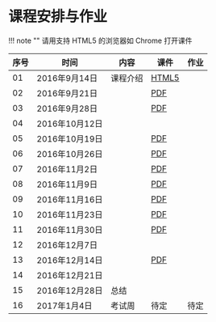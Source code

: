 课程安排与作业
=============

!!! note ""
    请用支持 HTML5 的浏览器如 Chrome 打开课件


序号 | 时间  |  内容 | 课件  | 作业
-- | --- | ---------- | -- | ----
01 | 2016年9月14日 | 课程介绍 | [HTML5](01.intro/index.html) |
02 | 2016年9月21日 |  |  [PDF](slides/chap02.pdf) |
03 | 2016年9月28日 |  |  [PDF](slides/chap03.pdf) |
04 | 2016年10月12日 |  |  |
05 | 2016年10月19日 |  | [PDF](slides/chap04.pdf) |
06 | 2016年10月26日 |  |[PDF](slides/mid-intro.pdf) |
07 | 2016年11月2日 |  | [PDF](slides/chap05.pdf) | 
08 | 2016年11月9日 |  | [PDF](slides/chap06.pdf) | 
09 | 2016年11月16日 |  | [PDF](slides/chap07.pdf)  |
10 | 2016年11月23日 |  | [PDF](slides/chap08.pdf)  | 
11 | 2016年11月30日 |  | [PDF](slides/dp00.pdf)  |
12 | 2016年12月7日 |  |  |
13 | 2016年12月14日 |  | [PDF](slides/dp02.pdf)  |
14 | 2016年12月21日 |  |  |
15 | 2016年12月28日 | 总结 |  |
16 | 2017年1月4日 | 考试周  | 待定  | 待定
